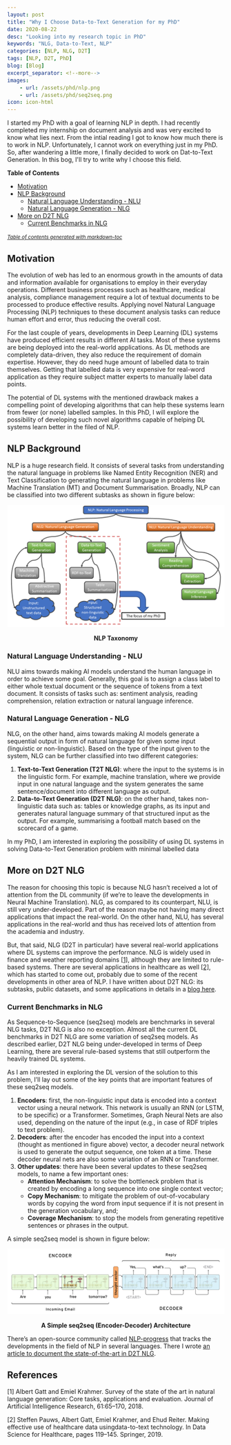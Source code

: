 ```yaml
---
layout: post
title: "Why I Choose Data-to-Text Generation for my PhD"
date: 2020-08-22
desc: "Looking into my research topic in PhD"
keywords: "NLG, Data-to-Text, NLP"
categories: [NLP, NLG, D2T]
tags: [NLP, D2T, PhD]
blog: [Blog]
excerpt_separator: <!--more-->
images: 
    - url: /assets/phd/nlp.png
    - url: /assets/phd/seq2seq.png
icon: icon-html
---
```


I started my PhD with a goal of learning NLP in depth. I had recently completed my internship on document analysis and was very excited to know what lies next. From the intial reading I got to know how much there is to work in NLP. Unfortunately, I cannot work on everything just in my PhD. So, after wandering a little more, I finally decided to work on Dat-to-Text Generation. In this bog, I'll try to write why I choose this field.

<!--more-->

**Table of Contents**

- [Motivation](#motivation)
- [NLP Background](#nlp-background)
	* [Natural Language Understanding - NLU](#natural-language-understanding---nlu)
	* [Natural Language Generation - NLG](#natural-language-generation---nlg)
- [More on D2T NLG](#more-on-d2t-nlg)
	* [Current Benchmarks in NLG](#current-benchmarks-in-nlg)

<small><i><a href='http://ecotrust-canada.github.io/markdown-toc/'>Table of contents generated with markdown-toc</a></i></small>

## Motivation
The evolution of web has led to an enormous growth in the amounts of data and information available for organisations to employ in their everyday operations. Different business processes such as healthcare, medical analysis, compliance management require a lot of textual documents to be processed to produce effective results. Applying novel Natural Language Processing (NLP) techniques to these document analysis tasks can reduce human effort and error, thus reducing the overall cost.

For the last couple of years, developments in Deep Learning (DL) systems have produced efficient results in different AI tasks. Most of these systems are being deployed into the real-world applications. As DL methods are completely data-driven, they also reduce the requirement of domain expertise. However, they do need huge amount of labelled data to train themselves. Getting that labelled data is very expensive for real-word application as they require subject matter experts to manually label data points.

The potential of DL systems with the mentioned drawback makes a compelling point of developing algorithms that can help these systems learn from fewer (or none) labelled samples. In this PhD, I will explore the possibility of developing such novel algorithms capable of helping DL systems learn better in the filed of NLP.

## NLP Background
NLP is a huge research field. It consists of several tasks from understanding the natural language in problems like Named Entity Recognition (NER) and Text Classification to generating the natural language in problems like Machine Translation (MT) and Document Summarisation. Broadly, NLP can be classified into two different subtasks as shown in figure below: 

![NLP](/assets/phd/nlp.png)
<div style="text-align: center;"><b>NLP Taxonomy</b></div>

### Natural Language Understanding - NLU
NLU aims towards making AI models understand the human language in order to achieve some goal. Generally, this goal is to assign a class label to either whole textual document or the sequence of tokens from a text document. It consists of tasks such as: sentiment analysis, reading comprehension, relation extraction or natural language inference. 

### Natural Language Generation - NLG
NLG, on the other hand, aims towards making AI models generate a sequential output in form of natural language for given some input (linguistic or non-linguistic). Based on the type of the input given to the system, NLG can be further classified into two different categories: 

1. **Text-to-Text Generation (T2T NLG)**: where the input to the systems is in the linguistic form. For example, machine translation, where we provide input in one natural language and the system generates the same sentence/document into different language as output.
2. **Data-to-Text Generation (D2T NLG)**: on the other hand, takes non-linguistic data such as: tables or knowledge graphs, as its input and generates natural language summary of that structured input as the output. For example, summarising a football match based on the scorecard of a game.

In my PhD, I am interested in exploring the possibility of using DL systems in solving Data-to-Text Generation problem with minimal labelled data

## More on D2T NLG
The reason for choosing this topic is because NLG hasn’t received a lot of attention from the DL community (if we’re to leave the developments in Neural Machine Translation). NLG, as compared to its counterpart, NLU, is still very under-developed. Part of the reason maybe not having many direct applications that impact the real-world. On the other hand, NLU, has several applications in the real-world and thus has received lots of attention from the academia and industry. 

But, that said, NLG (D2T in particular) have several real-world applications where DL systems can improve the performance. NLG is widely used in finance and weather reporting domains [[1]](#myfootnote1), although they are limited to rule-based systems. There are several applications in healthcare as well [[2]](#myfootnote2), which has started to come out, probably due to some of the recent developments in other area of NLP. I have written about D2T NLG: its subtasks, public datasets, and some applications in details in a [blog here](https://panditu2015.github.io/Data-to-Text-Generation/).


### Current Benchmarks in NLG
As Sequence-to-Sequence (seq2seq) models are benchmarks in several NLG tasks, D2T NLG is also no exception. Almost all the current DL benchmarks in D2T NLG are some variation of seq2seq models. As described earlier, D2T NLG being under-developed in terms of Deep Learning, there are several rule-based systems that still outperform the heavily trained DL systems.

As I am interested in exploring the DL version of the solution to this problem, I’ll lay out some of the key points that are important features of these seq2seq models.

1. **Encoders**: first, the non-linguistic input data is encoded into a context vector using a neural network. This network is usually an RNN (or LSTM, to be specific) or a Transformer. Sometimes, Graph Neural Nets are also used, depending on the nature of the input (e.g., in case of RDF triples to text problem).
2. **Decoders**: after the encoder has encoded the input into a context (thought as mentioned in figure above) vector, a decoder neural network is used to generate the output sequence, one token at a time. These decoder neural nets are also some variation of an RNN or Transformer.
3. **Other updates**: there have been several updates to these seq2seq models, to name a few important ones: 
	- **Attention Mechanism**: to solve the bottleneck problem that is created by encoding a long sequence into one single context vector; 
	- **Copy Mechanism**: to mitigate the problem of out-of-vocabulary words by copying the word from input sequence if it is not present in the generation vocabulary, and; 
	- **Coverage Mechanism**: to stop the models from generating repetitive sentences or phrases in the output.

A simple seq2seq model is shown in figure below:

![S2S](/assets/phd/seq2seq.png)
<div style="text-align: center;"><b>A Simple seq2seq (Encoder-Decoder) Architecture</b></div>

There’s an open-source community called [NLP-progress](http://nlpprogress.com/) that tracks the developments in the field of NLP in several languages. There I wrote [an article to document the state-of-the-art in D2T NLG](https://nlpprogress.com/english/data_to_text_generation.html).


## References

<a name="myfootnote1">[1]</a> Albert Gatt and Emiel Krahmer.  Survey of the state of the art in natural language generation:  Core tasks, applications and evaluation. Journal of Artificial Intelligence Research, 61:65–170, 2018.

<a name="myfootnote2">[2]</a> Steffen Pauws, Albert Gatt, Emiel Krahmer, and Ehud Reiter. Making effective use of healthcare data usingdata-to-text technology.  In Data Science for Healthcare, pages 119–145. Springer, 2019.